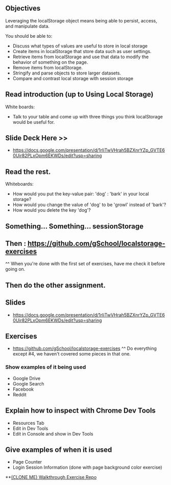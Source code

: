 

## Objectives

Leveraging the localStorage object means being able to persist, access, and manipulate data.

You should be able to:

- Discuss what types of values are useful to store in local storage
- Create items in localStorage that store data such as user settings.
- Retrieve items from localStorage and use that data to modify the behavior of something on the page.
- Remove items from localStorage.
- Stringify and parse objects to store larger datasets.
- Compare and contrast local storage with session storage







## Read introduction (up to Using Local Storage)
White boards:
- Talk to your table and come up with three things you think localStorage would be useful for.


## Slide Deck Here >>
* https://docs.google.com/presentation/d/1rIiTwVHrah5BZXnrYZp_GVTE60Uir82PLxOpm6EKWDs/edit?usp=sharing

## Read the rest.
Whiteboards:
- How would you put the key-value pair: 'dog' : 'bark' in your local storage?
- How would you change the value of 'dog' to be 'growl' instead of 'bark'?
- How would you delete the key 'dog'?



## Something... Something... sessionStorage


## Then : https://github.com/gSchool/localstorage-exercises
^^ When you're done with the first set of exercises, have me check it before going on.

## Then do the other assignment.






















## Slides

* https://docs.google.com/presentation/d/1rIiTwVHrah5BZXnrYZp_GVTE60Uir82PLxOpm6EKWDs/edit?usp=sharing

## Exercises

* https://github.com/gSchool/localstorage-exercises
^^ Do everything except #4, we haven't covered some pieces in that one.

### Show examples of it being used

* Google Drive
* Google Search
* Facebook
* Reddit

## Explain how to inspect with Chrome Dev Tools

* Resources Tab
* Edit in Dev Tools
* Edit in Console and show in Dev Tools

## Give examples of when it is used

* Page Counter
* Login Session Information (done with page background color exercise)


**[(CLONE ME) Walkthrough Exercise Repo](https://github.com/gSchool/localstorage-walkthrough/tree/exercise)
